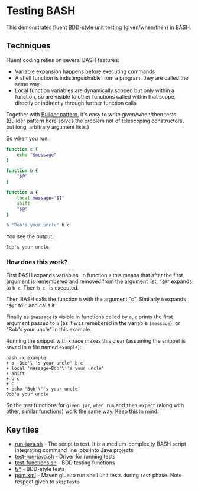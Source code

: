# Testing BASH

This demonstrates [fluent](https://en.wikipedia.org/wiki/Fluent_interface)
[BDD-style unit testing](http://martinfowler.com/bliki/GivenWhenThen.html)
(given/when/then) in BASH.

## Techniques

Fluent coding relies on several BASH features:

* Variable expansion happens before executing commands
* A shell function is indistinguishable from a program: they are called the
  same way
* Local function variables are dynamically scoped but only within a function,
  so are visible to other functions called within that scope, directly or
  indirectly through further function calls

Together with
[Builder pattern](https://en.wikipedia.org/wiki/Builder_pattern), it's easy
to write given/when/then tests.  (Builder pattern here solves the problem
not of telescoping constructors, but long, arbitrary argument lists.)

So when you run:

```bash
function c {
    echo "$message"
}

function b {
    "$@"
}

function a {
    local message="$1"
    shift
    "$@"
}

a "Bob's your uncle" b c
```

You see the output:

```
Bob's your uncle
```

### How does this work?

First BASH expands variables.  In function `a` this means that after the first
argument is remembered and removed from the argument list, `"$@"` expands
to `b c`.  Then `b c ` is executed.

Then BASH calls the function `b` with the argument "c".  Similarly `b`
expands `"$@"` to `c` and calls it.

Finally as `$message` is visible in functions called by `a`, `c` prints the
first argument passed to `a` (as it was remebered in the variable
`$message`), or "Bob's your uncle" in this example.

Running the snippet with xtrace makes this clear (assuming the snippet is
saved in a file named `example`):

```
bash -x example
+ a 'Bob'\''s your uncle' b c
+ local 'message=Bob'\''s your uncle'
+ shift
+ b c
+ c
+ echo 'Bob'\''s your uncle'
Bob's your uncle
```

So the test functions for `given_jar`, `when_run` and `then_expect` (along
with other, similar functions) work the same way.  Keep this in mind.

## Key files

* [run-java.sh](src/main/resources/run-java.sh) - The script to test.  It is
  a medium-complexity BASH script integrating command line jobs into Java
  projects
* [test-run-java.sh](src/test/resources/test-run-java.sh) - Driver for
  running tests
* [test-functions.sh](src/test/resources/test-functions.sh) - BDD testing
  functions
* [t/*](src/test/resources/t/) - BDD-style tests
* [pom.xml](pom.xml) - Maven glue to run shell unit tests during `test` phase.
  Note respect given to `skipTests`
